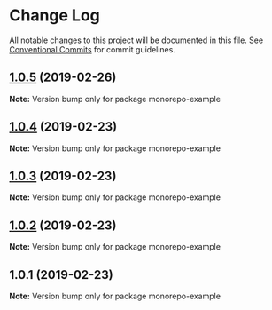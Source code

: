# Change Log

All notable changes to this project will be documented in this file.
See [Conventional Commits](https://conventionalcommits.org) for commit guidelines.

## [1.0.5](https://github.com/nurulfurqon/monorepo-example/compare/v1.0.4...v1.0.5) (2019-02-26)

**Note:** Version bump only for package monorepo-example





## [1.0.4](https://github.com/nurulfurqon/monorepo-example/compare/v1.0.3...v1.0.4) (2019-02-23)

**Note:** Version bump only for package monorepo-example





## [1.0.3](https://github.com/nurulfurqon/monorepo-example/compare/v1.0.2...v1.0.3) (2019-02-23)

**Note:** Version bump only for package monorepo-example





## [1.0.2](https://github.com/nurulfurqon/monorepo-example/compare/v1.0.1...v1.0.2) (2019-02-23)

**Note:** Version bump only for package monorepo-example





## 1.0.1 (2019-02-23)

**Note:** Version bump only for package monorepo-example
